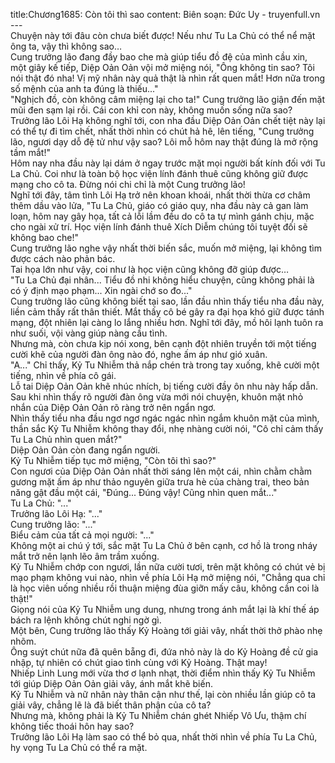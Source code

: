 title:Chương1685: Còn tôi thì sao
content:
Biên soạn: Đức Uy - truyenfull.vn<br>---<br>Chuyện này tới đâu còn chưa biết được! Nếu như Tu La Chủ có thể nể mặt ông ta, vậy thì không sao…<br>Cung trưởng lão đang đầy bao che mà giúp tiểu đồ đệ của mình cầu xin, một giây kế tiếp, Diệp Oản Oản vội mở miệng nói, "Ông không tin sao? Tôi nói thật đó nha! Vị mỹ nhân này quả thật là nhìn rất quen mắt! Hơn nữa trong số mệnh của anh ta đúng là thiếu..."<br>"Nghịch đồ, còn không câm miệng lại cho ta!" Cung trưởng lão giận đến mặt mũi đen sạm lại rồi. Cái con khỉ con này, không muốn sống nữa sao?<br>Trưởng lão Lôi Hạ không nghĩ tới, con nha đầu Diệp Oản Oản chết tiệt này lại có thể tự đi tìm chết, nhất thời nhìn có chút hả hê, lên tiếng, "Cung trưởng lão, ngươi dạy dỗ đệ tử như vậy sao? Lôi mỗ hôm nay thật đúng là mở rộng tầm mắt!"<br>Hôm nay nha đầu này lại dám ở ngay trước mặt mọi người bất kính đối với Tu La Chủ. Coi như là toàn bộ học viện lính đánh thuê cũng không giữ được mạng cho cô ta. Đừng nói chi chỉ là một Cung trưởng lão!<br>Nghĩ tới đây, tâm tình Lôi Hạ trở nên khoan khoái, nhất thời thừa cơ châm thêm dầu vào lửa, "Tu La Chủ, giáo có giáo quy, nha đầu này cả gan làm loạn, hôm nay gây họa, tất cả lỗi lầm đều do cô ta tự mình gánh chịu, mặc cho ngài xử trí. Học viện lính đánh thuê Xích Diễm chúng tôi tuyệt đối sẽ không bao che!"<br>Cung trưởng lão nghe vậy nhất thời biến sắc, muốn mở miệng, lại không tìm được cách nào phản bác.<br>Tai họa lớn như vậy, coi như là học viện cũng không đỡ giúp được…<br>"Tu La Chủ đại nhân... Tiểu đồ nhi không hiểu chuyện, cũng không phải là có ý định mạo phạm... Xin ngài chớ so đo..."<br>Cung trưởng lão cũng không biết tại sao, lần đầu nhìn thấy tiểu nha đầu này, liền cảm thấy rất thân thiết. Mắt thấy cô bé gây ra đại họa khó giữ được tánh mạng, đột nhiên lại càng lo lắng nhiều hơn. Nghĩ tới đây, mồ hôi lạnh tuôn ra như suối, vội vàng giúp nàng cầu tình.<br>Nhưng mà, còn chưa kịp nói xong, bên cạnh đột nhiên truyền tới một tiếng cười khẽ của người đàn ông nào đó, nghe ấm áp như gió xuân.<br>"A..." Chỉ thấy, Kỷ Tu Nhiễm thả nắp chén trà trong tay xuống, khẽ cười một tiếng, nhìn về phía cô gái.<br>Lỗ tai Diệp Oản Oản khẽ nhúc nhích, bị tiếng cười đầy ôn nhu này hấp dẫn.<br>Sau khi nhìn thấy rõ người đàn ông vừa mới nói chuyện, khuôn mặt nhỏ nhắn của Diệp Oản Oản rõ ràng trở nên ngẩn ngơ.<br>Nhìn thấy tiểu nha đầu ngơ ngơ ngác ngác nhìn ngắm khuôn mặt của mình, thần sắc Kỷ Tu Nhiễm không thay đổi, nhẹ nhàng cười nói, "Cô chỉ cảm thấy Tu La Chủ nhìn quen mắt?"<br>Diệp Oản Oản còn đang ngẩn người.<br>Kỷ Tu Nhiễm tiếp tục mở miệng, "Còn tôi thì sao?"<br>Con ngươi của Diệp Oản Oản nhất thời sáng lên một cái, nhìn chằm chằm gương mặt ấm áp như thảo nguyên giữa trưa hè của chàng trai, theo bản năng gật đầu một cái, "Đúng... Đúng vậy! Cũng nhìn quen mắt..."<br>Tu La Chủ: "..."<br>Trưởng lão Lôi Hạ: "..."<br>Cung trưởng lão: "..."<br>Biểu cảm của tất cả mọi người: "..."<br>Không một ai chú ý tới, sắc mặt Tu La Chủ ở bên cạnh, cơ hồ là trong nháy mắt trở nên lạnh lẽo âm trầm xuống.<br>Kỷ Tu Nhiễm chớp con ngươi, lần nữa cười tươi, trên mặt không có chút vẻ bị mạo phạm không vui nào, nhìn về phía Lôi Hạ mở miệng nói, "Chẳng qua chỉ là học viên uống nhiều rồi thuận miệng đùa giỡn mấy câu, không cần coi là thật!"<br>Giọng nói của Kỷ Tu Nhiễm ung dung, nhưng trong ánh mắt lại là khí thế áp bách ra lệnh không chút nghi ngờ gì.<br>Một bên, Cung trưởng lão thấy Kỷ Hoàng tới giải vây, nhất thời thở phào nhẹ nhõm.<br>Ông suýt chút nữa đã quên bẵng đi, đứa nhỏ này là do Kỷ Hoàng đề cử gia nhập, tự nhiên có chút giao tình cùng với Kỷ Hoàng. Thật may!<br>Nhiếp Linh Lung mới vừa thơ ơ lạnh nhạt, thời điểm nhìn thấy Kỷ Tu Nhiễm tới giúp Diệp Oản Oản giải vây, ánh mắt khẽ biến.<br>Kỷ Tu Nhiễm và nữ nhân này thân cận như thế, lại còn nhiều lần giúp cô ta giải vây, chẳng lẽ là đã biết thân phận của cô ta?<br>Nhưng mà, không phải là Kỷ Tu Nhiễm chán ghét Nhiếp Vô Ưu, thậm chí không tiếc thoái hôn hay sao?<br>Trưởng lão Lôi Hạ làm sao có thể bỏ qua, nhất thời nhìn về phía Tu La Chủ, hy vọng Tu La Chủ có thể ra mặt.